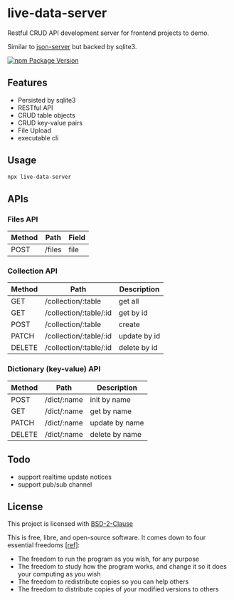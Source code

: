 # live-data-server

Restful CRUD API development server for frontend projects to demo.

Similar to [json-server](https://github.com/typicode/json-server) but backed by sqlite3.

[![npm Package Version](https://img.shields.io/npm/v/live-data-server)](https://www.npmjs.com/package/live-data-server)

## Features

- Persisted by sqlite3
- RESTful API
- CRUD table objects
- CRUD key-value pairs
- File Upload
- executable cli

## Usage

```bash
npx live-data-server
```

## APIs

### Files API

| Method | Path | Field |
|---|---|---|
| POST | /files | file |

### Collection API

| Method | Path | Description |
|---|---|---|
| GET | /collection/:table | get all |
| GET | /collection/:table/:id | get by id |
| POST | /collection/:table | create |
| PATCH | /collection/:table/:id | update by id |
| DELETE | /collection/:table/:id | delete by id |

### Dictionary (key-value) API

| Method | Path | Description |
|---|---|---|
| POST | /dict/:name | init by name |
| GET  | /dict/:name | get by name |
| PATCH | /dict/:name | update by name |
| DELETE | /dict/:name | delete by name |

## Todo

- support realtime update notices
- support pub/sub channel

## License

This project is licensed with [BSD-2-Clause](./LICENSE)

This is free, libre, and open-source software. It comes down to four essential freedoms [[ref]](https://seirdy.one/2021/01/27/whatsapp-and-the-domestication-of-users.html#fnref:2):

- The freedom to run the program as you wish, for any purpose
- The freedom to study how the program works, and change it so it does your computing as you wish
- The freedom to redistribute copies so you can help others
- The freedom to distribute copies of your modified versions to others
